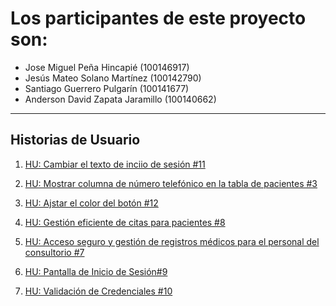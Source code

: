 # Los participantes de este proyecto son:

- Jose Miguel Peña Hincapié (100146917)
- Jesús Mateo Solano Martínez (100142790)
- Santiago Guerrero Pulgarín (100141677)
- Anderson David Zapata Jaramillo (100140662)

---

## Historias de Usuario

1. [HU: Cambiar el texto de inciio de sesión #11](https://github.com/users/santigp258/projects/2/views/1?pane=issue&itemId=89225587&issue=santigp258%7Cdental-app-ibero-desarrollo-web%7C11)
   
2. [HU: Mostrar columna de número telefónico en la tabla de pacientes #3](https://github.com/users/santigp258/projects/2/views/1?pane=issue&itemId=89157073&issue=santigp258%7Cdental-app-ibero-desarrollo-web%7C3)
   
3. [HU: Ajstar el color del botón #12](https://github.com/users/santigp258/projects/2/views/1?pane=issue&itemId=89225802&issue=santigp258%7Cdental-app-ibero-desarrollo-web%7C12)

4. [HU: Gestión eficiente de citas para pacientes #8](https://github.com/users/santigp258/projects/2/views/1?pane=issue&itemId=89219710&issue=santigp258%7Cdental-app-ibero-desarrollo-web%7C8)

5. [HU: Acceso seguro y gestión de registros médicos para el personal del consultorio #7](https://github.com/users/santigp258/projects/2/views/1?pane=issue&itemId=89219669&issue=santigp258%7Cdental-app-ibero-desarrollo-web%7C7)

6. [HU: Pantalla de Inicio de Sesión#9](https://github.com/users/santigp258/projects/2/views/1?pane=issue&itemId=89225364&issue=santigp258%7Cdental-app-ibero-desarrollo-web%7C9)

7. [HU: Validación de Credenciales #10](https://github.com/users/santigp258/projects/2/views/1?pane=issue&itemId=89225383&issue=santigp258%7Cdental-app-ibero-desarrollo-web%7C10)
